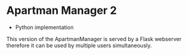 # Apartman Manager 2
- Python implementation

This version of the ApartmanManager is served by a Flask webserver
therefore it can be used by multiple users simultaneously.

